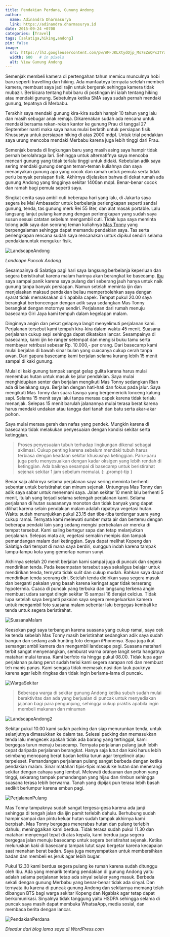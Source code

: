 ```yaml
---
title: Pendakian Perdana, Gunung Andong
author:
  name: Adinandra Dharmasurya
  link: https://adinandra.dharmasurya.id
date: 2015-09-24 +0700
categories: [Travel]
tags: [salatiga,hiking,andong]
pin: false
image:
  src: https://lh3.googleusercontent.com/pw/AM-JKLXtydOjp_Ms7EZoQPx3TYx7Um9TiZe5BZl3Cr9WXfEWT1dLMXVKeVYT9GPmCp9zoHMKbXxQj1Vwi-St5JkncNvyy6tuRY_vBmJAaEfjMDBYcZNyXAqjeYbV5i9Sy3c8x-oH3FVO236VO_XIx5boHqplKA=w2292-h1528-no?authuser=0
  width: 600   # in pixels
  alt: View Gunung Andong
---
```


Semenjak membeli kamera di pertengahan tahun memicu munculnya hobi baru seperti travelling dan hiking. Ada manfaatnya ternyata setelah membeli kamera, membuat saya jadi rajin untuk bergerak sehingga kamera tidak mubazir. Berbicara tentang hobi baru di postingan ini ialah tentang hiking atau mendaki gunung. Sebetulnya ketika SMA saya sudah pernah mendaki gunung, tepatnya di Merbabu.

Terakhir saya mendaki gunung kira-kira sudah hampir 10 tahun yang lalu dan masih sebugar anak remaja. Dikarenakan sudah ada rencana untuk mendaki bersama rekan-rekan kantor ke gunung Prau di tanggal 27 September nanti maka saya harus mulai berlatih untuk persiapan fisik. Khususnya untuk persiapan hiking di atas 2000 mdpl. Untuk trial pendakian saya urung mencoba mendaki Merbabu karena juga lebih tinggi dari Prau. 

Semenjak berada di lingkungan baru yang masih asing saya hampir tidak pernah berolahraga lari. Sehingga untuk alternatifnya saya mencoba mencari gunung yang tidak terlalu tinggi untuk didaki. Kebetulan adik saya sering mendaki gunung dengan teman-teman kuliahnya dan saya menanyakan gunung apa yang cocok dan ramah untuk pemula serta tidak perlu banyak persiapan fisik. Akhirnya dijelaskan bahwa di dekat rumah ada gunung Andong yang tingginya sekitar 1400an  mdpl. Benar-benar cocok dan ramah bagi pemula seperti saya.

Singkat cerita saya ambil cuti beberapa hari yang lalu, di Jakarta saya segera ke Mal Ambasador untuk berbelanja perlengkapan seperti sandal gunung, tenda, tas gunung merk Rei 55 liter, dan alat masak portable. Lalu langsung lanjut pulang kampung dengan perlengkapan yang sudah saya susun sesuai catatan sebelum mengambil cuti. Tidak lupa saya meminta tolong adik saya dan seorang teman kuliahnya [Mas Tonny](https://www.instagram.com/tonny_angga/?hl=en) yang berpengalaman sehingga dapat memandu pendakian saya. Tas serta perlengkapan rencana sudah saya rencanakan untuk dipikul sendiri selama pendakianuntuk mengukur fisik.

![LandscapeAndong](https://lh3.googleusercontent.com/pw/AM-JKLULDdDINJdzqOqm_gh2X7e5r8O1vYXutrXhY6_U6itvn9Ac8G-TV5ntVicpDguerUZ5LXO9BdxaaTBgPdhMuO3JQ2oHk_-qmCBtdeHdvomLsA_RGh7lo2_S187PRtBkapMLGFAyuPzgiG2JMCA3Mhu0nw=w800-no?authuser=0 "Landscape Andong") 

_Landcape Puncak Andong_

Sesampainya di Salatiga pagi hari saya langsung berbelanja keperluan dan segera beristirahat karena malam harinya akan berangkat ke basecamp. [Ibu](https://rynari.wordpress.com/) saya sampai panik karena saya pulang dari seberang jauh hanya untuk naik gunung tanpa banyak persiapan. Namun setelah meminta ijin dan menjelaskan maksud pendakian beliau memperbolehkan saya dengan syarat tidak memaksakan diri apabila capek. Tempat pukul 20.00 saya berangkat berboncengan dengan adik saya sedangkan Mas Tonny berangkat dengan motornya sendiri. Perjalanan dari rumah menuju basecamp Giri Jaya kami tempuh dalam kegelapan malam.

Dinginnya angin dan pekat gelapnya langit menyelimuti perjalanan kami. Perjalanan tersebut kami tempuh kira-kira dalam waktu 45 menit. Suasana perjalanan cukup sepi sehingga dapat dikatakan lancar. Sesampainya di basecamp, kami ijin ke ranger setempat dan mengisi buku tamu serta membayar retribusi sebesar Rp. 10.000,- per orang.  Dari basecamp kami mulai berjalan di bawah sinar bulan yang cuacanya cukup cerah tanpa awan. Dari gapura basecamp kami berjalan selama kurang lebih 15 menit sampai di kaki gunung.

Mulai di kaki gunung tampak sangat gelap gulita karena harus mulai menembus hutan untuk masuk ke jalur pendakian. Saya mulai menghidupkan senter dan berjalan mengikuti Mas Tonny sedangkan Rian ada di belakang saya. Berjalan dengan hati-hati dan fokus pada jalur. Saya mengikuti Mas Tonny dan suara tasnya yang bergemericik lonceng kalung sapi. Selama 15 menit saya lalui tanpa merasa capek karena tidak terlalu menanjak. Selepas 15 menit barulah jalanannya mulai terasa berat karena harus mendaki undakan atau tangga dari tanah dan batu serta akar-akar pohon.

Saya mulai merasa gerah dan nafas yang pendek. Mungkin karena di basecamp tidak melakukan penyesuaian dengan kondisi sekitar serta ketinggian.

> Proses penyesuaian tubuh terhadap lingkungan dikenal sebagai aklimasi. Cukup  penting karena sebelum mendaki tubuh harus terbiasa dengan keadaan sekitar khususnya ketinggian. Paru-paru juga perlu menyesuaikan dengan kadar oksigen yang lebih rendah di ketinggian. Ada baiknya sesampai di basecamp untuk beristirahat sejenak sekitar 1 jam sebelum memulai.
{: .prompt-tip }

Benar saja akhirnya selama perjalanan saya sering meminta berhenti sebentar untuk beristirahat dan minum sejenak. Untungnya Mas Tonny dan adik saya sabar untuk menemani saya. Jalan sekitar 10 menit lalu berhenti 5 menit, itulah yang terjadi selama setengah perjalanan kami. Selama perjalanan di hutan suasananya monoton dan tidak banyak yang dapat dilihat karena selain pendakian malam adalah rapatnya vegetasi hutan. Waktu sudah menunjukkan pukul 23.15 dan tiba-tiba terdengar suara yang cukup ramai. Ternyata kami melewati sumber mata air dan bertemu dengan beberapa pendaki lain yang sedang mengisi perbekalan air mereka di tempat tersebut. Kami saling bertegur sapa dan tetap melanjutkan perjalanan. Selepas mata air, vegetasi semakin menipis dan tampak pemandangan malam dari ketinggian. Saya dapat melihat Kopeng dan Salatiga dari tempat di mana saya berdiri, sungguh indah karena tampak lampu-lampu kota yang gemerlap namun sunyi.

Akhirnya setelah 20 menit berjalan kami sampai juga di puncak dan segera mendirikan tenda. Pada kesempatan tersebut saya sekaligus belajar untuk mendirikan tenda, ternyata tidak sulit dan cukup mudah. Bahkan saya dapat mendirikan tenda seorang diri. Setelah tenda didirikan saya segera masuk dan berganti pakaian yang basah karena keringat agar tidak terserang hypotermia. Cuaca di puncak yang terbuka dan langsung terkena angin membuat udara sangat dingin sekitar 15 sampai 16 derajat celcius.  Tidak lupa setelah saya berganti pakaian saya segera mengeluarkan kamera untuk mengambil foto suasana malam sebentar lalu bergegas kembali ke tenda untuk segera beristirahat. 

![SuasanaMalam](https://lh3.googleusercontent.com/pw/AM-JKLWpMq9pydSIH_Fi_6gTd53-dGt_-C0OBqm7LDw6kJrOiVFFVB7-pKFxgvePYPCrPGvZfTyzXL3t9DYa-eqRCcvL_hmqM2rqJv5t9Kn_U0Ssn2tUNojdhf8NrgjLq8UohuqqUL7DMA2LaFOQHyFXQYVMIw=w800-no?authuser=0 "Suasana Malam")

Keesokan pagi saya terbangun karena suasana yang cukup ramai, saya cek ke tenda sebelah Mas Tonny masih beristirahat sedangkan adik saya sudah bangun dan sedang asik hunting foto dengan iPhonenya. Saya juga ikut semangat ambil kamera dan mengambil landscape pagi. Suasana matahari terbit sangat menyenangkan, semburat warna oranye langit serta hangatnya matahari mulai terasa. Kami berfoto ria hingga pukul 08.00. Tidak lupa agar perjalanan pulang perut sudah terisi kami segera sarapan roti dan membuat teh manis panas. Kami sengaja tidak memasak nasi dan lauk pauknya karena agar lebih ringkas dan tidak ingin berlama-lama di puncak.

![WargaSekitar](https://lh3.googleusercontent.com/pw/AM-JKLVMLHg-jK78lml1CGfmbNDtpq6Lwo3v52dVwmk1Z6vV0blyUcPrrskMrcbhSkIG0fqVUOQal-jjRoM6yDTaXJBeiNh5KP0yhle5HTsmqtip7XupGMP33xTxMaBT6uYdcSbtkzFXCfnWOVcvF1mfoYWQKA=w800-no?authuser=0 "Warga Sekitar")

> Beberapa warga di sekitar gunung Andong ketika subuh sudah mulai beraktivitas dan ada yang berjualan di puncak untuk menyediakan jajanan bagi para pengunjung, sehingga cukup praktis apabila ingin membeli makanan dan minuman

![LandscapeAndong2](https://lh3.googleusercontent.com/pw/AM-JKLXrzk6MkYZ8w8OruFEJ-bloPseGie4EU8e-cnOC8R9IWNTkQ2oVipbgnDZ2JaYhZS8xruL4bYVGHpVfGSpNwBC77FG6u_kr2tFkowpusZPXaR0I6fIEsfiHjepId8ZW2Yvj0Pl-BxwbGyEz5iGkU3HwGQ=w800-no?authuser=0 "Landscape Andong") 

Sekitar pukul 10.00 kami sudah packing dan siap menurunkan tenda, untuk selanjutnya dimasukkan ke dalam tas. Selesai packing dan memasukkan tenda lalu mengecek apakah tidak ada barang yang tertinggal, kami bergegas turun menuju basecamp. Ternyata perjalanan pulang jauh lebih cepat daripada perjalanan berangkat. Hanya saja lutut dan kaki harus lebih seimbang menopang berat badan ketika turun agar tergelincir atau terpeleset. Pemandangan perjalanan pulang sangat berbeda dengan ketika pendakian malam. Sinar matahari tipis-tipis masuk ke hutan dan menerangi sekitar dengan cahaya yang lembut. Melewati dedaunan dan pohon yang tinggi, sekarang tampak pemandangan yang hijau dan rimbun sehingga suasana terasa lebih berwarna. Tanah yang dipijak pun terasa lebih basah sedikit berlumpur karena embun pagi.

![PerjalananPulang](https://lh3.googleusercontent.com/pw/AM-JKLWQLKrteDk-l7lMdMjEycD-ruK4Ztn8SWZG6POGSznbeYpzp8iM1UJM3NdX6I2NcrAUAnTdl73oogbRYEcmMpHsgl8_8iFmlJLztMsu8MSbua-pEFQBTQD0DPl63D3JtZJkjAPH5YKJFpXNKpdP3elIbw=w800-no?authuser=0 "Perjalanan Pulang")

Mas Tonny tampaknya sudah sangat tergesa-gesa karena ada janji sehingga di tengah jalan dia ijin pamit terlebih dahulu. Berhubung sudah hampir sampai dan pintu keluar hutan sudah tampak akhirnya kami berpisah. Mas Tonny bergegas menerabas hutan dan pulang terlebih dahulu, meninggalkan kami berdua. Tidak terasa sudah pukul 11.30 dan matahari menyengat tepat di atas kepala, kami berdua juga segera bergegas jalan menuju basecamp untuk segera beristirahat sejenak. Ketika meluruskan kaki di basecamp tampak lutut saya bergetar karena kecapaian saat menahan berat badan. Saya juga menyempatkan untuk membersihkan badan dan membeli es jeruk agar lebih bugar.

Pukul 12.30 kami berdua segera pulang ke rumah karena sudah ditunggu oleh Ibu. Ada yang menarik tentang pendakian di gunung Andong yaitu adalah selama perjalanan tetap ada sinyal seluler yang masuk. Berbeda sekali dengan gunung Merbabu yang benar-benar tidak ada sinyal.  Dan ternyata itu karena di puncak gunung Andong dan sekitarnya memang telah dibangun BTS bagi warga sekitar Kopeng dan Ngablak agar tetap dapat berkomunikasi. Sinyalnya tidak tanggung yaitu HSDPA sehingga selama di puncak saya masih dapat membuka WhatsaApp, media sosial, dan membaca berita dengan lancar.

![PendakianPerdana](https://lh3.googleusercontent.com/pw/AM-JKLVj4gKj_gysG-SwUs2ACQqgEi_6nlmT1Wd5Fw2MqC7f9k-jXmlZU5IM3adEnwwP1wdb-VPNwEl_M47ABvB9JJybsdqYWaWRydE9JXVru_p8CfDlnqkdPJGObD1M9KMlWrbqnMfSICJL9b7CiYBHxEFZsg=w800-no?authuser=0 "Pendakian Perdana")

*Disadur dari blog lama saya di WordPress.com*